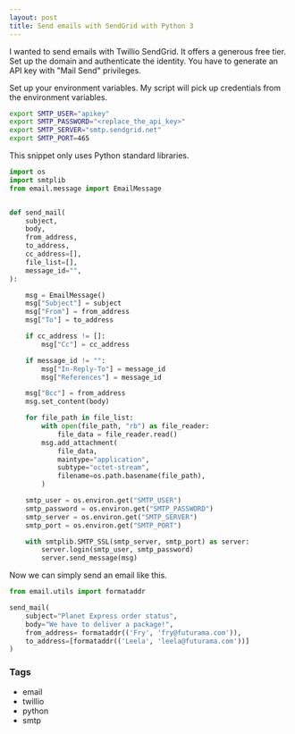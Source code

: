 ```yaml
---
layout: post
title: Send emails with SendGrid with Python 3
--- 
```


I wanted to send emails with Twillio SendGrid. It offers a generous free tier. Set up the domain and authenticate the identity. You have to generate an API key with "Mail Send" privileges. 

Set up your environment variables. My script will pick up credentials from the environment variables.

```bash
export SMTP_USER="apikey"
export SMTP_PASSWORD="<replace_the_api_key>"
export SMTP_SERVER="smtp.sendgrid.net"
export SMTP_PORT=465
```

This snippet only uses Python standard libraries.

```python
import os
import smtplib
from email.message import EmailMessage


def send_mail(
    subject,
    body,
    from_address,
    to_address,
    cc_address=[],
    file_list=[],
    message_id="",
):

    msg = EmailMessage()
    msg["Subject"] = subject
    msg["From"] = from_address
    msg["To"] = to_address

    if cc_address != []:
        msg["Cc"] = cc_address

    if message_id != "":
        msg["In-Reply-To"] = message_id
        msg["References"] = message_id

    msg["Bcc"] = from_address
    msg.set_content(body)

    for file_path in file_list:
        with open(file_path, "rb") as file_reader:
            file_data = file_reader.read()
        msg.add_attachment(
            file_data,
            maintype="application",
            subtype="octet-stream",
            filename=os.path.basename(file_path),
        )

    smtp_user = os.environ.get("SMTP_USER")
    smtp_password = os.environ.get("SMTP_PASSWORD")
    smtp_server = os.environ.get("SMTP_SERVER")
    smtp_port = os.environ.get("SMTP_PORT")

    with smtplib.SMTP_SSL(smtp_server, smtp_port) as server:
        server.login(smtp_user, smtp_password)
        server.send_message(msg)
```

Now we can simply send an email like this.

```python
from email.utils import formataddr

send_mail(
    subject="Planet Express order status",
    body="We have to deliver a package!",
    from_address= formataddr(('Fry', 'fry@futurama.com')),
    to_address=[formataddr(('Leela', 'leela@futurama.com'))]
)
```

### Tags

- email
- twillio
- python
- smtp
